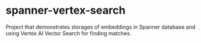 # spanner-vertex-search
Project that demonstrates storages of embeddings in Spanner database and using Vertex AI Vector Search for finding matches.
